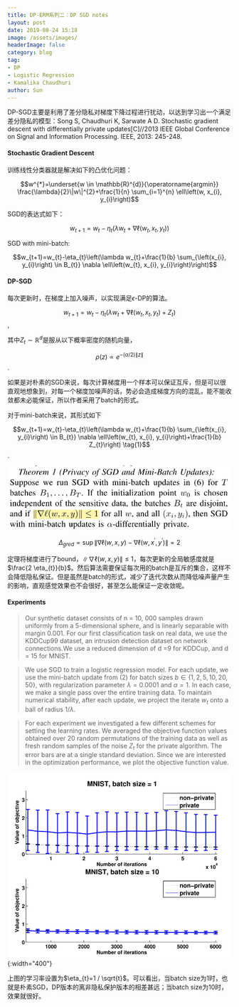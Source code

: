 ```yaml
---
title: DP-ERM系列二：DP SGD notes
layout: post
date: 2019-08-24 15:18
image: /assets/images/
headerImage: false
category: blog
tag:
- DP
- Logistic Regression
- Kamalika Chaudhuri
author: Sun
---
```


DP-SGD主要是利用了差分隐私对梯度下降过程进行扰动，以达到学习出一个满足差分隐私的模型：Song S, Chaudhuri K, Sarwate A D. Stochastic gradient descent with differentially private updates[C]//2013 IEEE Global Conference on Signal and Information Processing. IEEE, 2013: 245-248.

#### Stochastic Gradient Descent

训练线性分类器就是解决如下的凸优化问题：

$$w^{*}=\underset{w \in \mathbb{R}^{d}}{\operatorname{argmin}} \frac{\lambda}{2}\|w\|^{2}+\frac{1}{n} \sum_{i=1}^{n} \ell\left(w, x_{i}, y_{i}\right)$$

SGD的表达式如下：

$$w_{t+1}=w_{t}-\eta_{t}\left(\lambda w_{t}+\nabla \ell\left(w_{t}, x_{t}, y_{t}\right)\right)$$

SGD with mini-batch:

$$w_{t+1}=w_{t}-\eta_{t}\left(\lambda w_{t}+\frac{1}{b} \sum_{\left(x_{i}, y_{i}\right) \in B_{t}} \nabla \ell\left(w_{t}, x_{i}, y_{i}\right)\right)$$

#### DP-SGD

每次更新时，在梯度上加入噪声，以实现满足$\epsilon$-DP的算法。

$$w_{t+1}=w_{t}-\eta_{t}\left(\lambda w_{t}+\nabla \ell\left(w_{t}, x_{t}, y_{t}\right)+Z_{t}\right)$$,

其中$Z_t\sim \mathbb{R}^d$是服从以下概率密度的随机向量，

$$\rho(z) \propto e^{-(\alpha / 2)\|z\|}$$.

如果是对朴素的SGD来说，每次计算梯度用一个样本可以保证互斥，但是可以很直观地想象到，对每一个梯度加噪声的话，势必会造成梯度方向的混乱，能不能收敛都未必能保证，所以作者采用了batch的形式。

对于mini-batch来说，其形式如下

$$w_{t+1}=w_{t}-\eta_{t}\left(\lambda w_{t}+\frac{1}{b} \sum_{\left(x_{i}, y_{i}\right) \in B_{t}} \nabla \ell\left(w_{t}, x_{i}, y_{i}\right)+\frac{1}{b} Z_{t}\right) \tag{1}$$.

![](/assets/images/2019-08-24-pplr2/image-20190825231923025.png)

$$\Delta_{g r e d}=\sup \left\|\nabla \ell(w, x, y)-\nabla \ell\left(w, x^{\prime}, y^{\prime}\right)\right\|=2$$

定理将梯度进行了bound，$\|\nabla \ell(w, x, y)\| \leq 1$，每次更新的全局敏感度就是$\frac{2 \eta_{t}}{b}$。然后算法需要保证每次用的batch是互斥的集合，这样不会降低隐私保证。但是虽然是batch的形式，减少了迭代次数从而降低噪声量产生的影响，直观感觉效果也不会很好，甚至怎么能保证一定收敛呢。

#### Experiments

> Our synthetic dataset consists of n = 10, 000 samples drawn uniformly from a 5-dimensional sphere, and is linearly separable with margin 0.001. For our first classification task on real data, we use the KDDCup99 dataset, an intrusion detection dataset on network connections.We use a reduced dimension of d =9 for KDDCup, and d = 15 for MNIST.

> We use SGD to train a logistic regression model. For each update, we use the mini-batch update from (2) for batch sizes $b \in \{1, 2, 5, 10, 20, 50\}$, with regularization parameter $\lambda =0.0001$ and $\alpha =1$. In each case, we make a single pass over the entire training data. To maintain numerical stability, after each update, we project the iterate $w_t$ onto a ball of radius $1/\lambda$.

> For each experiment we investigated a few different schemes for setting the learning rates. We averaged the objective function values obtained over 20 random permutations of the training data as well as fresh random samples of the noise $Z_t$ for the private algorithm. The error bars are at a single standard deviation. Since we are interested in the optimization performance, we plot the objective function value.

![](/assets/images/2019-08-24-pplr2/image-20190826142744209.png){:width="400"}

上图的学习率设置为$\eta_{t}=1 / \sqrt{t}$。可以看出，当batch size为1时，也就是朴素SGD，DP版本的离非隐私保护版本的相差甚远；当batch size为10时，效果就很好。

